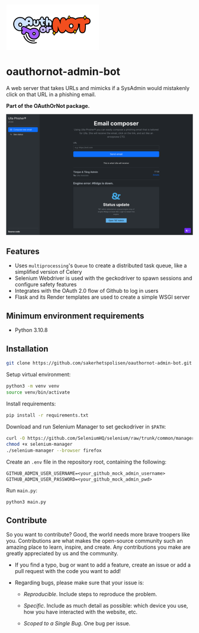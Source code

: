 <img src="logo-oauthornot.png" alt="OAuthOrNot logo" width="250"/>

# oauthornot-admin-bot
A web server that takes URLs and mimicks if a SysAdmin would mistakenly click on that URL in a phishing email. 

**Part of the OAuthOrNot package.**

![Screenshot](screenshot.png)

## Features
- Uses `multiprocessing`'s `Queue` to create a distributed task queue, like a simplified version of Celery
- Selenium Webdriver is used with the geckodriver to spawn sessions and configure safety features
- Integrates with the OAuth 2.0 flow of Github to log in users
- Flask and its Render templates are used to create a simple WSGI server

## Minimum environment requirements
- Python 3.10.8

## Installation
```bash
git clone https://github.com/sakerhetspolisen/oauthornot-admin-bot.git
```
Setup virtual environment:
```bash
python3 -m venv venv
source venv/bin/activate
```
Install requirements:
```bash
pip install -r requirements.txt
```
Download and run Selenium Manager to set geckodriver in `$PATH`:
```bash
curl -O https://github.com/SeleniumHQ/selenium/raw/trunk/common/manager/linux/selenium-manager
chmod +x selenium-manager
./selenium-manager --browser firefox
```
Create an `.env` file in the repository root, containing the following:
```
GITHUB_ADMIN_USER_USERNAME=<your_github_mock_admin_username>
GITHUB_ADMIN_USER_PASSWORD=<your_github_mock_admin_pwd>
```
Run `main.py`:
```
python3 main.py
```


## Contribute



So you want to contribute? Good, the world needs more brave troopers like you. Contributions are what makes the open-source community such an amazing place to learn, inspire, and create. Any contributions you make are greatly appreciated by us and the community.



- If you find a typo, bug or want to add a feature, create an issue or add a pull request with the code you want to add!



- Regarding bugs, please make sure that your issue is:



  - _Reproducible_. Include steps to reproduce the problem.



  - _Specific_. Include as much detail as possible: which device you use, how you have interacted with the website, etc.



  - _Scoped to a Single Bug_. One bug per issue.

